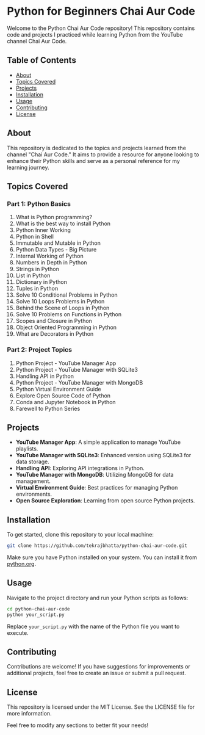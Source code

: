 # Python for Beginners Chai Aur Code

Welcome to the Python Chai Aur Code repository! This repository contains code and projects I practiced while learning Python from the YouTube channel Chai Aur Code.

## Table of Contents

- [About](#about)
- [Topics Covered](#topics-covered)
- [Projects](#projects)
- [Installation](#installation)
- [Usage](#usage)
- [Contributing](#contributing)
- [License](#license)

## About

This repository is dedicated to the topics and projects learned from the channel "Chai Aur Code." It aims to provide a resource for anyone looking to enhance their Python skills and serve as a personal reference for my learning journey.

## Topics Covered

### Part 1: Python Basics
1. What is Python programming?
2. What is the best way to install Python
3. Python Inner Working
4. Python in Shell
5. Immutable and Mutable in Python
6. Python Data Types - Big Picture
7. Internal Working of Python
8. Numbers in Depth in Python
9. Strings in Python
10. List in Python
11. Dictionary in Python
12. Tuples in Python
13. Solve 10 Conditional Problems in Python
14. Solve 10 Loops Problems in Python
15. Behind the Scene of Loops in Python
16. Solve 10 Problems on Functions in Python
17. Scopes and Closure in Python
18. Object Oriented Programming in Python
19. What are Decorators in Python

### Part 2: Project Topics
1. Python Project - YouTube Manager App
2. Python Project - YouTube Manager with SQLite3
3. Handling API in Python
4. Python Project - YouTube Manager with MongoDB
5. Python Virtual Environment Guide
6. Explore Open Source Code of Python
7. Conda and Jupyter Notebook in Python
8. Farewell to Python Series

## Projects

- **YouTube Manager App**: A simple application to manage YouTube playlists.
- **YouTube Manager with SQLite3**: Enhanced version using SQLite3 for data storage.
- **Handling API**: Exploring API integrations in Python.
- **YouTube Manager with MongoDB**: Utilizing MongoDB for data management.
- **Virtual Environment Guide**: Best practices for managing Python environments.
- **Open Source Exploration**: Learning from open source Python projects.

## Installation

To get started, clone this repository to your local machine:

```bash
git clone https://github.com/tekrajbhatta/python-chai-aur-code.git
```

Make sure you have Python installed on your system. You can install it from [python.org](https://www.python.org).

## Usage

Navigate to the project directory and run your Python scripts as follows:

```bash
cd python-chai-aur-code
python your_script.py
```

Replace `your_script.py` with the name of the Python file you want to execute.

## Contributing

Contributions are welcome! If you have suggestions for improvements or additional projects, feel free to create an issue or submit a pull request.

## License

This repository is licensed under the MIT License. See the LICENSE file for more information.

Feel free to modify any sections to better fit your needs!
